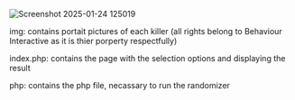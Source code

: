 ![Screenshot 2025-01-24 125019](https://github.com/user-attachments/assets/5a13b6a7-8348-4391-b1d8-b8c97dc3ce02)

img: contains portait pictures of each killer (all rights belong to Behaviour Interactive as it is thier porperty respectfully)

index.php: contains the page with the selection options and displaying the result

php: contains the php file, necassary to run the randomizer
